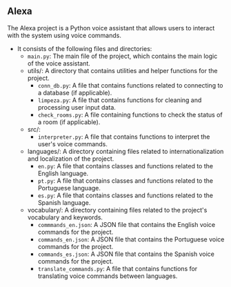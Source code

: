 ## Alexa
The Alexa project is a Python voice assistant that allows users to interact with the system using voice commands.

- It consists of the following files and directories:
  - ```main.py```: The main file of the project, which contains the main logic of the voice assistant.
  - utils/: A directory that contains utilities and helper functions for the project.
    - ```conn_db.py```: A file that contains functions related to connecting to a database (if applicable).
    - ```limpeza.py```: A file that contains functions for cleaning and processing user input data.
    - ```check_rooms.py```: A file containing functions to check the status of a room (if applicable).
  - src/:
    - ```interpreter.py```: A file that contains functions to interpret the user's voice commands.
  - languages/: A directory containing files related to internationalization and localization of the project.
    - ```en.py```: A file that contains classes and functions related to the English language.
    - ```pt.py```: A file that contains classes and functions related to the Portuguese language.
    - ```es.py```: A file that contains classes and functions related to the Spanish language.
  - vocabulary/: A directory containing files related to the project's vocabulary and keywords.
    - ```commmands_en.json```: A JSON file that contains the English voice commands for the project.
    - ```commands_en.json```: A JSON file that contains the Portuguese voice commands for the project.
    - ```commands_es.json```: A JSON file that contains the Spanish voice commands for the project.
    - ```translate_commands.py```: A file that contains functions for translating voice commands between languages.
